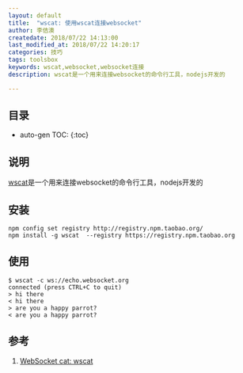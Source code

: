 ```yaml
---
layout: default
title:  "wscat: 使用wscat连接websocket"
author: 李佶澳
createdate: 2018/07/22 14:13:00
last_modified_at: 2018/07/22 14:20:17
categories: 技巧
tags: toolsbox
keywords: wscat,websocket,websocket连接
description: wscat是一个用来连接websocket的命令行工具，nodejs开发的

---
```


## 目录
* auto-gen TOC:
{:toc}

## 说明

[wscat][1]是一个用来连接websocket的命令行工具，nodejs开发的

## 安装

	npm config set registry http://registry.npm.taobao.org/
	npm install -g wscat  --registry https://registry.npm.taobao.org 

## 使用

	$ wscat -c ws://echo.websocket.org 
	connected (press CTRL+C to quit)
	> hi there
	< hi there
	> are you a happy parrot?
	< are you a happy parrot?

## 参考

1. [WebSocket cat: wscat][1]

[1]: https://www.npmjs.com/package/wscat "WebSocket cat: wscat" 
